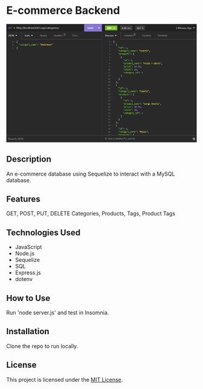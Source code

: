 # E-commerce Backend

![E-commerce Screenshot](./assets/screenshot.png)

## Description

An e-commerce database using Sequelize to interact with a MySQL database.

## Features

GET, POST, PUT, DELETE Categories, Products, Tags, Product Tags

## Technologies Used

- JavaScript
- Node.js
- Sequelize
- SQL
- Express.js
- dotenv

## How to Use

Run 'node server.js' and test in Insomnia.

## Installation

Clone the repo to run locally.


## License

This project is licensed under the [MIT License](https://opensource.org/license/mit/).